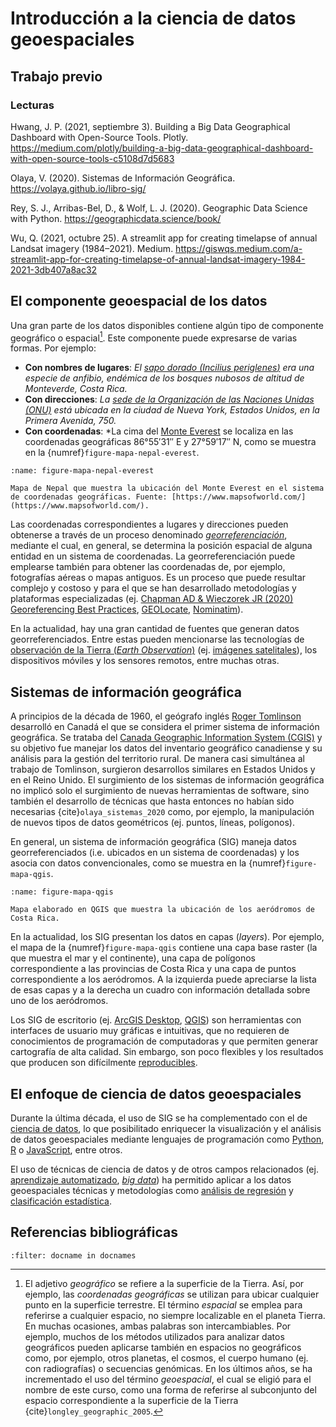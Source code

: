 # Introducción a la ciencia de datos geoespaciales


## Trabajo previo

### Lecturas

Hwang, J. P. (2021, septiembre 3). Building a Big Data Geographical Dashboard with Open-Source Tools. Plotly. https://medium.com/plotly/building-a-big-data-geographical-dashboard-with-open-source-tools-c5108d7d5683

Olaya, V. (2020). Sistemas de Información Geográfica. https://volaya.github.io/libro-sig/

Rey, S. J., Arribas-Bel, D., & Wolf, L. J. (2020). Geographic Data Science with Python. https://geographicdata.science/book/

Wu, Q. (2021, octubre 25). A streamlit app for creating timelapse of annual Landsat imagery (1984–2021). Medium. https://giswqs.medium.com/a-streamlit-app-for-creating-timelapse-of-annual-landsat-imagery-1984-2021-3db407a8ac32


## El componente geoespacial de los datos

Una gran parte de los datos disponibles contiene algún tipo de componente geográfico o espacial[^footnote-geografico-espacial]. Este componente puede expresarse de varias formas. Por ejemplo:

- **Con nombres de lugares**: *El [sapo dorado (*Incilius periglenes*)](https://es.wikipedia.org/wiki/Incilius_periglenes) era una especie de anfibio, endémica de los bosques nubosos de altitud de Monteverde, Costa Rica.*
- **Con direcciones**: *La [sede de la Organización de las Naciones Unidas (ONU)](https://es.wikipedia.org/wiki/Sede_de_la_Organizaci%C3%B3n_de_las_Naciones_Unidas) está ubicada en la ciudad de Nueva York, Estados Unidos, en la Primera Avenida, 750.*
- **Con coordenadas**: *La cima del [Monte Everest](https://es.wikipedia.org/wiki/Monte_Everest) se localiza en las coordenadas geográficas 86°55′31″ E y 27°59′17″ N, como se muestra en la {numref}`figure-mapa-nepal-everest`.

```{figure} img/nepal-map.jpg
:name: figure-mapa-nepal-everest

Mapa de Nepal que muestra la ubicación del Monte Everest en el sistema de coordenadas geográficas. Fuente: [https://www.mapsofworld.com/](https://www.mapsofworld.com/).
```

Las coordenadas correspondientes a lugares y direcciones pueden obtenerse a través de un proceso denominado [*georreferenciación*](https://es.wikipedia.org/wiki/Georreferenciaci%C3%B3n), mediante el cual, en general, se determina la posición espacial de alguna entidad en un sistema de coordenadas. La georreferenciación puede emplearse también para obtener las coordenadas de, por ejemplo, fotografías aéreas o mapas antiguos. Es un proceso que puede resultar complejo y costoso y para el que se han desarrollado metodologías y plataformas especializadas (ej. [Chapman AD & Wieczorek JR (2020) Georeferencing Best Practices](https://doi.org/10.15468/doc-gg7h-s853), [GEOLocate](https://www.geo-locate.org/), [Nominatim](https://nominatim.openstreetmap.org/ui/search.html)).

En la actualidad, hay una gran cantidad de fuentes que generan datos georreferenciados. Entre estas pueden mencionarse las tecnologías de [observación de la Tierra (*Earth Observation*)](https://ec.europa.eu/jrc/en/research-topic/earth-observation) (ej. [imágenes satelitales](https://es.wikipedia.org/wiki/Imagen_satelital)), los dispositivos móviles y los sensores remotos, entre muchas otras.

## Sistemas de información geográfica
A principios de la década de 1960, el geógrafo inglés [Roger Tomlinson](https://es.wikipedia.org/wiki/Roger_Tomlinson) desarrolló en Canadá el que se considera el primer sistema de información geográfica. Se trataba del [Canada Geographic Information System (CGIS)](https://en.wikipedia.org/wiki/Canada_Geographic_Information_System) y su objetivo fue manejar los datos del inventario geográfico canadiense y su análisis para la gestión del territorio rural. De manera casi simultánea al trabajo de Tomlinson, surgieron desarrollos similares en Estados Unidos y en el Reino Unido. El surgimiento de los sistemas de información geográfica no implicó solo el surgimiento de nuevas herramientas de software, sino también el desarrollo de técnicas que hasta entonces no habían sido necesarias {cite}`olaya_sistemas_2020` como, por ejemplo, la manipulación de nuevos tipos de datos geométricos (ej. puntos, líneas, polígonos).

En general, un sistema de información geográfica (SIG) maneja datos georreferenciados (i.e. ubicados en un sistema de coordenadas) y los asocia con datos convencionales, como se muestra en la {numref}`figure-mapa-qgis`.

```{figure} img/mapa-qgis.png
:name: figure-mapa-qgis

Mapa elaborado en QGIS que muestra la ubicación de los aeródromos de Costa Rica.
```

En la actualidad, los SIG presentan los datos en capas (*layers*). Por ejemplo, el mapa de la {numref}`figure-mapa-qgis` contiene una capa base raster (la que muestra el mar y el continente), una capa de polígonos correspondiente a las provincias de Costa Rica y una capa de puntos correspondiente a los aeródromos. A la izquierda puede apreciarse la lista de esas capas y a la derecha un cuadro con información detallada sobre uno de los aeródromos.

Los SIG de escritorio (ej. [ArcGIS Desktop](https://www.esri.com/en-us/arcgis/products/arcgis-desktop/overview), [QGIS](https://www.qgis.org/)) son herramientas con interfaces de usuario muy gráficas e intuitivas, que no requieren de conocimientos de programación de computadoras y que permiten generar cartografía de alta calidad. Sin embargo, son poco flexibles y los resultados que producen son difícilmente [reproducibles](https://es.wikipedia.org/wiki/Reproducibilidad_y_repetibilidad).

## El enfoque de ciencia de datos geoespaciales
Durante la última década, el uso de SIG se ha complementado con el de [ciencia de datos](https://es.wikipedia.org/wiki/Ciencia_de_datos), lo que posibilitado enriquecer la visualización y el análisis de datos geoespaciales mediante lenguajes de programación como [Python](https://www.python.org/), [R](https://www.r-project.org/) o [JavaScript](http://www.ecma-international.org/publications-and-standards/standards/ecma-262/), entre otros.

El uso de técnicas de ciencia de datos y de otros campos relacionados (ej. [aprendizaje automatizado](https://es.wikipedia.org/wiki/Aprendizaje_autom%C3%A1tico), [*big data*](https://es.wikipedia.org/wiki/Macrodatos)) ha permitido aplicar a los datos geoespaciales técnicas y metodologías como [análisis de regresión](https://es.wikipedia.org/wiki/An%C3%A1lisis_de_la_regresi%C3%B3n) y [clasificación estadística](https://es.wikipedia.org/wiki/Clasificaci%C3%B3n_estad%C3%ADstica).

## Referencias bibliográficas
```{bibliography}
:filter: docname in docnames
```

[^footnote-geografico-espacial]: El adjetivo *geográfico* se refiere a la superficie de la Tierra. Así, por ejemplo, las *coordenadas geográficas* se utilizan para ubicar cualquier punto en la superficie terrestre. El término *espacial* se emplea para referirse a cualquier espacio, no siempre localizable en el planeta Tierra. En muchas ocasiones, ambas palabras son intercambiables. Por ejemplo, muchos de los métodos utilizados para analizar datos geográficos pueden aplicarse también en espacios no geográficos como, por ejemplo, otros planetas, el cosmos, el cuerpo humano (ej. con radiografías) o secuencias genómicas. En los últimos años, se ha incrementado el uso del término *geoespacial*, el cual se eligió para el nombre de este curso, como una forma de referirse al subconjunto del espacio correspondiente a la superficie de la Tierra {cite}`longley_geographic_2005`.